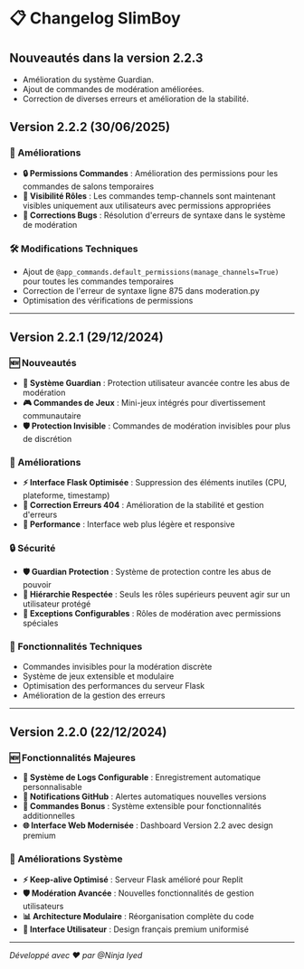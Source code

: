 
# 📋 Changelog SlimBoy


## Nouveautés dans la version 2.2.3
- Amélioration du système Guardian.
- Ajout de commandes de modération améliorées.
- Correction de diverses erreurs et amélioration de la stabilité.


## Version 2.2.2 (30/06/2025)

### 🔧 Améliorations
- **🔒 Permissions Commandes** : Amélioration des permissions pour les commandes de salons temporaires
- **👥 Visibilité Rôles** : Les commandes temp-channels sont maintenant visibles uniquement aux utilisateurs avec permissions appropriées
- **🐛 Corrections Bugs** : Résolution d'erreurs de syntaxe dans le système de modération

### 🛠️ Modifications Techniques
- Ajout de `@app_commands.default_permissions(manage_channels=True)` pour toutes les commandes temporaires
- Correction de l'erreur de syntaxe ligne 875 dans moderation.py
- Optimisation des vérifications de permissions

---

## Version 2.2.1 (29/12/2024)

### 🆕 Nouveautés
- **👮 Système Guardian** : Protection utilisateur avancée contre les abus de modération
- **🎮 Commandes de Jeux** : Mini-jeux intégrés pour divertissement communautaire
- **🛡️ Protection Invisible** : Commandes de modération invisibles pour plus de discrétion

### 🔧 Améliorations
- **⚡ Interface Flask Optimisée** : Suppression des éléments inutiles (CPU, plateforme, timestamp)
- **🐛 Correction Erreurs 404** : Amélioration de la stabilité et gestion d'erreurs
- **📱 Performance** : Interface web plus légère et responsive

### 🔒 Sécurité
- **🛡️ Guardian Protection** : Système de protection contre les abus de pouvoir
- **👑 Hiérarchie Respectée** : Seuls les rôles supérieurs peuvent agir sur un utilisateur protégé
- **🔐 Exceptions Configurables** : Rôles de modération avec permissions spéciales

### 🎯 Fonctionnalités Techniques
- Commandes invisibles pour la modération discrète
- Système de jeux extensible et modulaire
- Optimisation des performances du serveur Flask
- Amélioration de la gestion des erreurs

---

## Version 2.2.0 (22/12/2024)

### 🆕 Fonctionnalités Majeures
- **📝 Système de Logs Configurable** : Enregistrement automatique personnalisable
- **🔔 Notifications GitHub** : Alertes automatiques nouvelles versions
- **🎯 Commandes Bonus** : Système extensible pour fonctionnalités additionnelles
- **🌐 Interface Web Modernisée** : Dashboard Version 2.2 avec design premium

### 🔧 Améliorations Système
- **⚡ Keep-alive Optimisé** : Serveur Flask amélioré pour Replit
- **🛡️ Modération Avancée** : Nouvelles fonctionnalités de gestion utilisateurs
- **📊 Architecture Modulaire** : Réorganisation complète du code
- **🎨 Interface Utilisateur** : Design français premium uniformisé

---

*Développé avec ❤️ par @Ninja Iyed*
